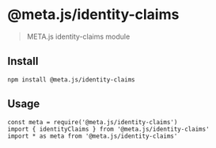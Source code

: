 # @meta.js/identity-claims

> META.js identity-claims module

## Install
```
npm install @meta.js/identity-claims
```

## Usage
```
const meta = require('@meta.js/identity-claims')
import { identityClaims } from '@meta.js/identity-claims'
import * as meta from '@meta.js/identity-claims'
```

